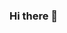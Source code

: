 ### Hi there 👋

<!--
**leilajune/leilajune** is a ✨ _special_ ✨ repository because its `README.md` (this file) appears on your GitHub profile.

![](https://github.com/leilajune/under-construction-isekaimeta.gif)
